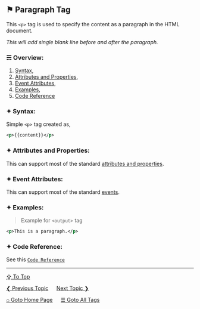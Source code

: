 ## &#9873; Paragraph Tag
This `<p>` tag is used to specify the content as a paragraph in the HTML document.

*This will add single blank line before and after the paragraph.*

### &#9780; Overview:
1. [Syntax](#-syntax),
2. [Attributes and Properties](#-attributes-and-properties),
3. [Event Attributes](#-event-attributes),
4. [Examples](#-examples),
5. [Code Reference](#-code-reference)

### &#10022; Syntax:

Simple `<p>` tag created as, 
```xml
<p>{{content}}</p>
```

### &#10022; Attributes and Properties:
This can support most of the standard [attributes and properties](../docs/attributes-and-properties.md).

### &#10022; Event Attributes:
This can support most of the standard [events](../docs/events.md).

### &#10022; Examples:
> Example for `<output>` tag
```xml
<p>This is a paragraph.</p>
```

### &#10022; Code Reference:

See this [`Code Reference`](../code/p-tag.html)

---
[&#8682; To Top](#-paragraph-tag)

[&#10094; Previous Topic](./output-tag.md) &emsp; [Next Topic &#10095;](./param-tag.md)

[&#8962; Goto Home Page](../README.md) &emsp; [&#9776; Goto All Tags](../all-tags.md)
